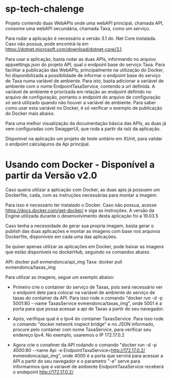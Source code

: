 # sp-tech-chalenge
Projeto contendo duas WebAPIs onde uma webAPI principal, chamada API, consome uma webAPI secundária, chamada Taxa, como um serviço.

Para rodar a aplicação é necessário a versão 3.1 do .Net Core instalada. Caso não possua, pode encontrá-la em https://dotnet.microsoft.com/download/dotnet-core/3.1.

Para usar a aplicação, basta rodar as duas APIs, informando no arquivo appsettings.json do projeto API, qual o endpoint base do serviço Taxa. Para facilitar a publicação das WebAPIs, principalmente na utilização do Docker, foi disponibilizada a possibilidade de informar o endpoint base do serviço de Taxa numa variável de ambiente. Para isto, basta adicionar a variável de ambiente com o nome EndpointTaxaService, contendo a url definida. A variável de ambiente é priorizada em relação ao endpoint definido no arquivo de configuração, portanto o endpoint do arquivo de configuração só será utilizado quando não houver a variável de ambiente. Para saber como usar esta variável no Docker, é só verificar o exemplo de publicação do Docker mais abaixo.

Para uma melhor visualização da documentação básica das APIs, as duas já vem configuradas com SwaggerUI, que roda a partir da raíz da aplicação.

Dísponível na aplicação um projeto de teste unitário em XUnit, para validar o endpoint calculajuros da Api principal.

# Usando com Docker - Disponível a partir da Versão v2.0
Caso queira utilizar a aplicação com Docker, as duas apis já possuem um Dockerfile, cada, com as instruções necessárias para montar a imagem.

Para isso é necessário ter instalado o Docker. Caso não possua, acesse https://docs.docker.com/get-docker/ e siga as instruções. A versão da Engine utilizada durante o desenvolvimento desta aplicação foi a 19.03.5

Caso tenha a necessidade de gerar sua propria imagem, basta gerar o publish das duas aplicações e montar as imagens com base nos arquivos Dockerfile, disponíveis em cada uma das aplicações. 

Se quiser apenas utilizar as aplicações em Docker, pode baixar as imagens que estão disponíveis no dockerHub, seguindo os comandos abaixo.

API: docker pull evmendonca/api_img
Taxa: docker pull evmendonca/taxas_img

Para utilizar as imagens, segue um exemplo abaixo:

- Primeiro crie o container do serviço de Taxas, pois será necessário ver o endpoint dele para colocar na variável de ambiente do serviço de taxas do container da API. Para isso rode o comando "docker run -d -p 5001:80 --name TaxasService evmendonca/taxas_img", onde 5001 é a porta para que possa acessar a api de Taxas a partir do seu navegador.

* Após, verifique qual é o Ipv4 do container TaxasService. Para isso rode o comando "docker network inspect bridge" e no JSON informado, procure pelo container com nome TaxaService, para verificar seu endereço Ipv4. No exemplo, usaremos o IP 172.17.0.2

- Agora crie o conatiner da API rodando o comando "docker run -d -p 4000:80 --name Api -e EndpointTaxaService=http://172.17.0.2/ evmendonca/api_img", onde 4000 é a porta que servirá para acessar a API a partir do seu navegador e o parametro "-e" serve para informarmos que a variavel de ambiente EndpointTaxaService receberá o endepoint http://172.17.0.2/

